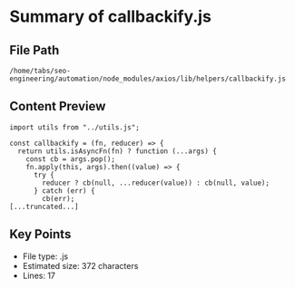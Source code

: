 # Summary of callbackify.js
  
## File Path
`/home/tabs/seo-engineering/automation/node_modules/axios/lib/helpers/callbackify.js`

## Content Preview
```
import utils from "../utils.js";

const callbackify = (fn, reducer) => {
  return utils.isAsyncFn(fn) ? function (...args) {
    const cb = args.pop();
    fn.apply(this, args).then((value) => {
      try {
        reducer ? cb(null, ...reducer(value)) : cb(null, value);
      } catch (err) {
        cb(err);
[...truncated...]
```

## Key Points
- File type: .js
- Estimated size: 372 characters
- Lines: 17
